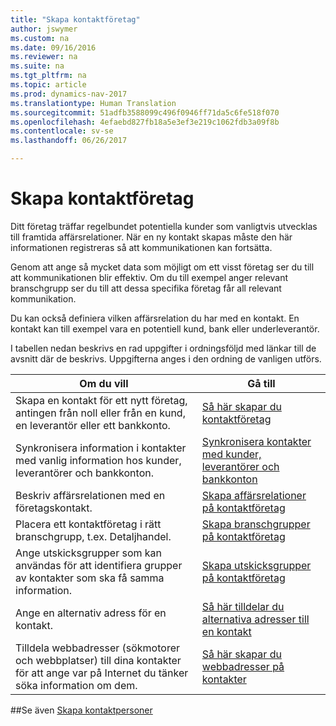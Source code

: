 ```yaml
---
title: "Skapa kontaktföretag"
author: jswymer
ms.custom: na
ms.date: 09/16/2016
ms.reviewer: na
ms.suite: na
ms.tgt_pltfrm: na
ms.topic: article
ms.prod: dynamics-nav-2017
ms.translationtype: Human Translation
ms.sourcegitcommit: 51adfb3588099c496f0946ff71da5c6fe518f070
ms.openlocfilehash: 4efaebd827fb18a5e3ef3e219c1062fdb3a09f8b
ms.contentlocale: sv-se
ms.lasthandoff: 06/26/2017

---
```

# <a name="create-contact-companies"></a>Skapa kontaktföretag
Ditt företag träffar regelbundet potentiella kunder som vanligtvis utvecklas till framtida affärsrelationer. När en ny kontakt skapas måste den här informationen registreras så att kommunikationen kan fortsätta.

Genom att ange så mycket data som möjligt om ett visst företag ser du till att kommunikationen blir effektiv. Om du till exempel anger relevant branschgrupp ser du till att dessa specifika företag får all relevant kommunikation.

Du kan också definiera vilken affärsrelation du har med en kontakt. En kontakt kan till exempel vara en potentiell kund, bank eller underleverantör.

I tabellen nedan beskrivs en rad uppgifter i ordningsföljd med länkar till de avsnitt där de beskrivs. Uppgifterna anges i den ordning de vanligen utförs.

|Om du vill |Gå till |
|---|----|
|Skapa en kontakt för ett nytt företag, antingen från noll eller från en kund, en leverantör eller ett bankkonto.|[Så här skapar du kontaktföretag](marketing-how-create-contact-companies.md)|
|Synkronisera information i kontakter med vanlig information hos kunder, leverantörer och bankkonton.|[Synkronisera kontakter med kunder, leverantörer och bankkonton](marketing-synchronize-contacts-customers-vendors-bank-accounts.md)|
|Beskriv affärsrelationen med en företagskontakt.|[Skapa affärsrelationer på kontaktföretag](marketing-business-relations.md)|
|Placera ett kontaktföretag i rätt branschgrupp, t.ex. Detaljhandel.|[Skapa branschgrupper på kontaktföretag](marketing-industry-groups.md)|
|Ange utskicksgrupper som kan användas för att identifiera grupper av kontakter som ska få samma information.|[Skapa utskicksgrupper på kontaktföretag](marketing-mailing-groups.md)|
|Ange en alternativ adress för en kontakt.|[Så här tilldelar du alternativa adresser till en kontakt](marketing-how-assign-alternative-address.md)|
|Tilldela webbadresser (sökmotorer och webbplatser) till dina kontakter för att ange var på Internet du tänker söka information om dem.|[Så här skapar du webbadresser på kontakter](marketing-web-sources.md)|

##<a name="see-also"></a>Se även
[Skapa kontaktpersoner](marketing-create-contact-persons.md)

